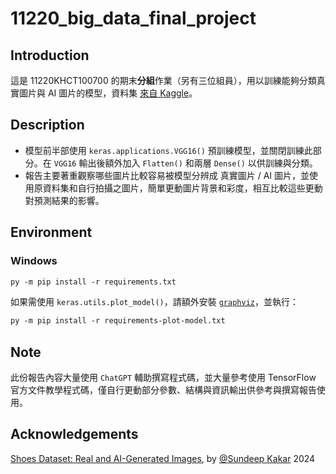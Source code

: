 # 11220_big_data_final_project

## Introduction
這是 11220KHCT100700 的期末**分組**作業（另有三位組員），用以訓練能夠分類真實圖片與 AI 圖片的模型，資料集 [來自 Kaggle](https://www.kaggle.com/datasets/sunnykakar/shoes-dataset-real-and-ai-generated-images)。

## Description
- 模型前半部使用 `keras.applications.VGG16()` 預訓練模型，並關閉訓練此部分。在 `VGG16` 輸出後額外加入 `Flatten()` 和兩層 `Dense()` 以供訓練與分類。
- 報告主要著重觀察哪些圖片比較容易被模型分辨成 真實圖片 / AI 圖片，並使用原資料集和自行拍攝之圖片，簡單更動圖片背景和彩度，相互比較這些更動對預測結果的影響。

## Environment
### Windows
```ps
py -m pip install -r requirements.txt
```
如果需使用 `keras.utils.plot_model()`，請額外安裝 [`graphviz`](https://graphviz.org/download/)，並執行：
```ps
py -m pip install -r requirements-plot-model.txt
```

## Note
此份報告內容大量使用 `ChatGPT` 輔助撰寫程式碼，並大量參考使用 TensorFlow 官方文件教學程式碼，僅自行更動部分參數、結構與資訊輸出供參考與撰寫報告使用。

## Acknowledgements
[Shoes Dataset: Real and AI-Generated Images](https://github.com/sunkakar/dataset-shoes-ai-generated), by [@Sundeep Kakar](https://github.com/sunkakar/) 2024